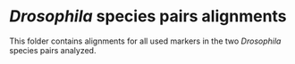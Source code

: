 # ***Drosophila* species pairs alignments**
This folder contains alignments for all used markers in the two *Drosophila* species
pairs analyzed.